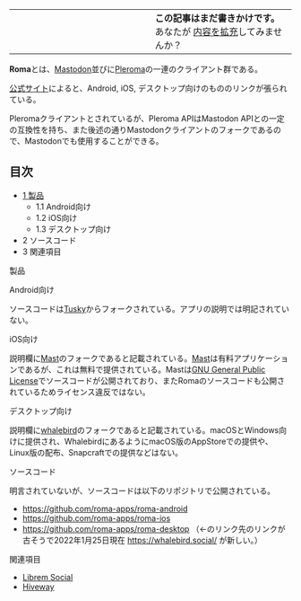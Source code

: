 <div class="mw-parser-output">

<table class="msgbox">
<colgroup>
<col style="width: 50%" />
<col style="width: 50%" />
</colgroup>
<tbody>
<tr class="odd">
<td></td>
<td><strong>この記事はまだ書きかけです。</strong>
<div>
あなたが
<a href="https://ja.mstdn.wiki/Roma&amp;action=edit" class="external text" rel="nofollow">内容を拡充</a>してみませんか？
</div></td>
</tr>
</tbody>
</table>

**Roma**とは、[Mastodon](/Mastodon "Mastodon")並びに[Pleroma](/Pleroma "Pleroma")の一連のクライアント群である。

<a href="https://pleroma.com" class="external text" rel="nofollow">公式サイト</a>によると、Android, iOS, デスクトップ向けのもののリンクが張られている。

Pleromaクライアントとされているが、Pleroma APIはMastodon APIとの一定の互換性を持ち、また後述の通りMastodonクライアントのフォークであるので、Mastodonでも使用することができる。

<div class="toc">

<div class="toctitle" lang="ja" dir="ltr">

## 目次

</div>

-   [<span class="tocnumber">1 <span class="toctext">製品 </span></span>](#.E8.A3.BD.E5.93.81)
    -   1.1
        Android向け
    -   1.2
        iOS向け
    -   1.3
        デスクトップ向け
-   2
    ソースコード
-   3
    関連項目

</div>

製品

Android向け

ソースコードは[Tusky](/Tusky "Tusky")からフォークされている。アプリの説明では明記されていない。

iOS向け

説明欄に[Mast](/Mast "Mast")のフォークであると記載されている。[Mast](/Mast "Mast")は有料アプリケーションであるが、これは無料で提供されている。Mastは<a href="/GPL" class="mw-redirect" title="GPL">GNU General Public License</a>でソースコードが公開されており、またRomaのソースコードも公開されているためライセンス違反ではない。

デスクトップ向け

説明欄に[whalebird](/Whalebird "Whalebird")のフォークであると記載されている。macOSとWindows向けに提供され、WhalebirdにあるようにmacOS版のAppStoreでの提供や、Linux版の配布、Snapcraftでの提供などはない。

ソースコード

明言されていないが、ソースコードは以下のリポジトリで公開されている。

-   <a href="https://github.com/roma-apps/roma-android" class="external free" rel="nofollow">https://github.com/roma-apps/roma-android</a>
-   <a href="https://github.com/roma-apps/roma-ios" class="external free" rel="nofollow">https://github.com/roma-apps/roma-ios</a>
-   <a href="https://github.com/roma-apps/roma-desktop" class="external free" rel="nofollow">https://github.com/roma-apps/roma-desktop</a> （←のリンク先のリンクが古そうで2022年1月25日現在 <a href="https://whalebird.social/" class="external free" rel="nofollow">https://whalebird.social/</a> が新しい。）

関連項目

-   [Librem Social](/Librem_Social "Librem Social")
-   [Hiveway](/Hiveway "Hiveway")

</div>
